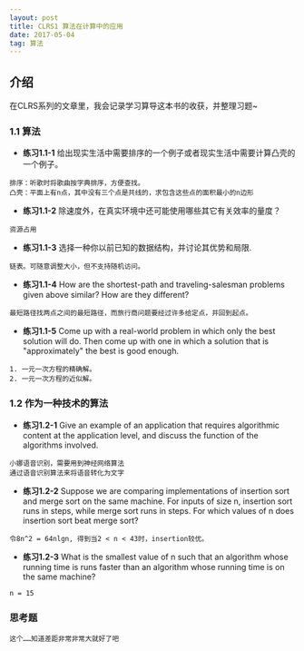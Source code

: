 ```yaml
---
layout: post
title: CLRS1 算法在计算中的应用
date: 2017-05-04
tag: 算法
---   
```


## 介绍

   在CLRS系列的文章里，我会记录学习算导这本书的收获，并整理习题~

### 1.1 算法

* **练习1.1-1** 给出现实生活中需要排序的一个例子或者现实生活中需要计算凸壳的一个例子。 
```
排序：听歌时将歌曲按字典排序，方便查找。
凸壳：平面上有n点，其中没有三个点是共线的，求包含这些点的面积最小的n边形
```

* **练习1.1-2** 除速度外，在真实环境中还可能使用哪些其它有关效率的量度？
```
资源占用
```

* **练习1.1-3** 选择一种你以前已知的数据结构，并讨论其优势和局限.
```
链表。可随意调整大小，但不支持随机访问。
```

* **练习1.1-4** How are the shortest-path and traveling-salesman problems given above similar? How are they different?
```
最短路径找两点之间的最短路径，而旅行商问题要经过许多给定点，并回到起点。
```

* **练习1.1-5** Come up with a real-world problem in which only the best solution will do. Then come up with one in which a solution that is "approximately" the best is good enough.
```
1. 一元一次方程的精确解。
2. 一元一次方程的近似解。
```

### 1.2 作为一种技术的算法

* **练习1.2-1** Give an example of an application that requires algorithmic content at the application level, and discuss the function of the algorithms involved.
```
小娜语音识别，需要用到神经网络算法
通过语音识别算法来将语音转化为文字
```

* **练习1.2-2** Suppose we are comparing implementations of insertion sort and merge sort on the same machine. For inputs of size n, insertion sort runs in  steps, while merge sort runs in  steps. For which values of n does insertion sort beat merge sort?
```
令8n^2 = 64nlgn, 得到当2 < n < 43时，insertion较优。
```

* **练习1.2-3** What is the smallest value of n such that an algorithm whose running time is  runs faster than an algorithm whose running time is  on the same machine?
```
n = 15
```

### 思考题
```
这个……知道差距非常非常大就好了吧
```



	
    

